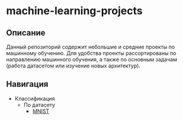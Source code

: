 # machine-learning-projects

## Описание

Данный репозиторий содержит небольшие и средние проекты по машинному обучению. Для удобства проекты рассортированы по направлению машинного обучения,
а также по основным задачам (работа датасетом или изучение новых архитектур).

## Навигация

* Классификация
    * По датасету
        * [MNIST](https://github.com/Mark-Sherman-SE/machine-learning-projects/tree/master/Classification/By%20dataset/MNIST)
